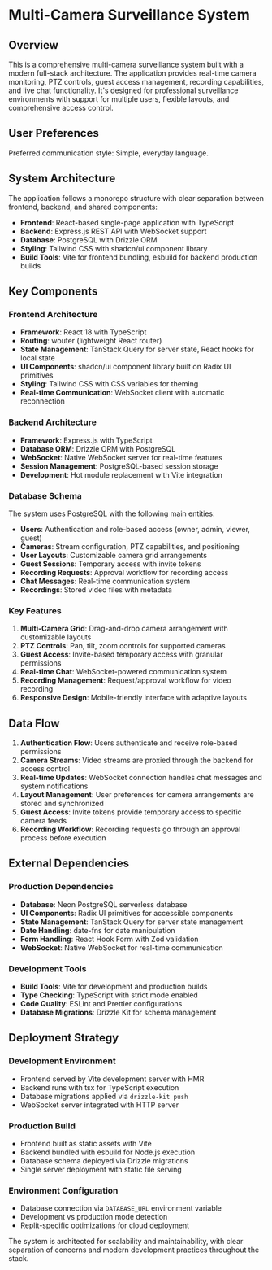 # Multi-Camera Surveillance System

## Overview

This is a comprehensive multi-camera surveillance system built with a modern full-stack architecture. The application provides real-time camera monitoring, PTZ controls, guest access management, recording capabilities, and live chat functionality. It's designed for professional surveillance environments with support for multiple users, flexible layouts, and comprehensive access control.

## User Preferences

Preferred communication style: Simple, everyday language.

## System Architecture

The application follows a monorepo structure with clear separation between frontend, backend, and shared components:

- **Frontend**: React-based single-page application with TypeScript
- **Backend**: Express.js REST API with WebSocket support
- **Database**: PostgreSQL with Drizzle ORM
- **Styling**: Tailwind CSS with shadcn/ui component library
- **Build Tools**: Vite for frontend bundling, esbuild for backend production builds

## Key Components

### Frontend Architecture
- **Framework**: React 18 with TypeScript
- **Routing**: wouter (lightweight React router)
- **State Management**: TanStack Query for server state, React hooks for local state
- **UI Components**: shadcn/ui component library built on Radix UI primitives
- **Styling**: Tailwind CSS with CSS variables for theming
- **Real-time Communication**: WebSocket client with automatic reconnection

### Backend Architecture
- **Framework**: Express.js with TypeScript
- **Database ORM**: Drizzle ORM with PostgreSQL
- **WebSocket**: Native WebSocket server for real-time features
- **Session Management**: PostgreSQL-based session storage
- **Development**: Hot module replacement with Vite integration

### Database Schema
The system uses PostgreSQL with the following main entities:
- **Users**: Authentication and role-based access (owner, admin, viewer, guest)
- **Cameras**: Stream configuration, PTZ capabilities, and positioning
- **User Layouts**: Customizable camera grid arrangements
- **Guest Sessions**: Temporary access with invite tokens
- **Recording Requests**: Approval workflow for recording access
- **Chat Messages**: Real-time communication system
- **Recordings**: Stored video files with metadata

### Key Features
1. **Multi-Camera Grid**: Drag-and-drop camera arrangement with customizable layouts
2. **PTZ Controls**: Pan, tilt, zoom controls for supported cameras
3. **Guest Access**: Invite-based temporary access with granular permissions
4. **Real-time Chat**: WebSocket-powered communication system
5. **Recording Management**: Request/approval workflow for video recording
6. **Responsive Design**: Mobile-friendly interface with adaptive layouts

## Data Flow

1. **Authentication Flow**: Users authenticate and receive role-based permissions
2. **Camera Streams**: Video streams are proxied through the backend for access control
3. **Real-time Updates**: WebSocket connection handles chat messages and system notifications
4. **Layout Management**: User preferences for camera arrangements are stored and synchronized
5. **Guest Access**: Invite tokens provide temporary access to specific camera feeds
6. **Recording Workflow**: Recording requests go through an approval process before execution

## External Dependencies

### Production Dependencies
- **Database**: Neon PostgreSQL serverless database
- **UI Components**: Radix UI primitives for accessible components
- **State Management**: TanStack Query for server state management
- **Date Handling**: date-fns for date manipulation
- **Form Handling**: React Hook Form with Zod validation
- **WebSocket**: Native WebSocket for real-time communication

### Development Tools
- **Build Tools**: Vite for development and production builds
- **Type Checking**: TypeScript with strict mode enabled
- **Code Quality**: ESLint and Prettier configurations
- **Database Migrations**: Drizzle Kit for schema management

## Deployment Strategy

### Development Environment
- Frontend served by Vite development server with HMR
- Backend runs with tsx for TypeScript execution
- Database migrations applied via `drizzle-kit push`
- WebSocket server integrated with HTTP server

### Production Build
- Frontend built as static assets with Vite
- Backend bundled with esbuild for Node.js execution
- Database schema deployed via Drizzle migrations
- Single server deployment with static file serving

### Environment Configuration
- Database connection via `DATABASE_URL` environment variable
- Development vs production mode detection
- Replit-specific optimizations for cloud deployment

The system is architected for scalability and maintainability, with clear separation of concerns and modern development practices throughout the stack.